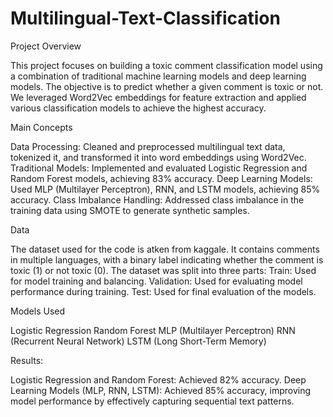# Multilingual-Text-Classification

Project Overview

This project focuses on building a toxic comment classification model using a combination of traditional machine learning models and deep learning models. The objective is to predict whether a given comment is toxic or not. We leveraged Word2Vec embeddings for feature extraction and applied various classification models to achieve the highest accuracy.

Main Concepts

Data Processing: Cleaned and preprocessed multilingual text data, tokenized it, and transformed it into word embeddings using Word2Vec.
Traditional Models: Implemented and evaluated Logistic Regression and Random Forest models, achieving 83% accuracy.
Deep Learning Models: Used MLP (Multilayer Perceptron), RNN, and LSTM models, achieving 85% accuracy.
Class Imbalance Handling: Addressed class imbalance in the training data using SMOTE to generate synthetic samples.

Data

The dataset used for the code is atken from kaggale. It contains comments in multiple languages, with a binary label indicating whether the comment is toxic (1) or not toxic (0). The dataset was split into three parts:
Train: Used for model training and balancing.
Validation: Used for evaluating model performance during training.
Test: Used for final evaluation of the models.

Models Used

Logistic Regression
Random Forest
MLP (Multilayer Perceptron)
RNN (Recurrent Neural Network)
LSTM (Long Short-Term Memory)

Results:

Logistic Regression and Random Forest: Achieved 82% accuracy.
Deep Learning Models (MLP, RNN, LSTM): Achieved 85% accuracy, improving model performance by effectively capturing sequential text patterns.


